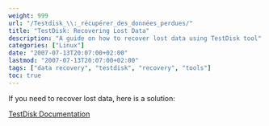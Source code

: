 ```yaml
---
weight: 999
url: "/Testdisk_\\:_récupérer_des_données_perdues/"
title: "TestDisk: Recovering Lost Data"
description: "A guide on how to recover lost data using TestDisk tool"
categories: ["Linux"]
date: "2007-07-13T20:07:00+02:00"
lastmod: "2007-07-13T20:07:00+02:00"
tags: ["data recovery", "testdisk", "recovery", "tools"]
toc: true
---
```


If you need to recover lost data, here is a solution:

[TestDisk Documentation](/pdf/data_recovery_with_testdisk.pdf)
